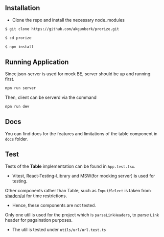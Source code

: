 ## Installation

- Clone the repo and install the necessary node_modules

```bash
$ git clone https://github.com/akgunberk/prorize.git

$ cd prorize

$ npm install
```

## Running Application

Since json-server is used for mock BE, server should be up and running first.

```bash
npm run server
```

Then, client can be serverd via the command

```bash
npm run dev
```

## Docs

You can find docs for the features and limitations of the table component in `docs` folder.

## Test

Tests of the **Table** implementation can be found in `App.test.tsx`.

- Vitest, React-Testing-Library and MSW(for mocking server) is used for testing.

Other components rather than Table, such as `Input`/`Select` is taken from [shadcn/ui](https://ui.shadcn.com/) for time restrictions.

- Hence, these components are not tested.

Only one util is used for the project which is `parseLinkHeaders`, to parse `Link` header for pagaination purposes.

- The util is tested under `utils/url/url.test.ts`
